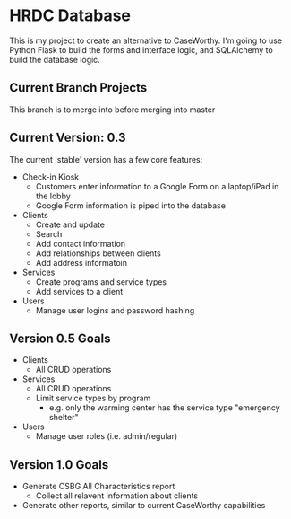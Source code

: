 # HRDC Database

This is my project to create an alternative to CaseWorthy. I'm going to use Python Flask to build the forms and interface logic, and SQLAlchemy to build the database logic.

## Current Branch Projects

This branch is to merge into before merging into master

## Current Version: 0.3

The current 'stable' version has a few core features:


- Check-in Kiosk
  - Customers enter information to a Google Form on a laptop/iPad in the lobby
  - Google Form information is piped into the database
- Clients
  - Create and update
  - Search
  - Add contact information
  - Add relationships between clients
  - Add address informatoin
- Services
  - Create programs and service types
  - Add services to a client
- Users
  - Manage user logins and password hashing


## Version 0.5 Goals

- Clients
  - All CRUD operations
- Services
  - All CRUD operations
  - Limit service types by program
    - e.g. only the warming center has the service type "emergency shelter"
- Users
  - Manage user roles (i.e. admin/regular)


## Version 1.0 Goals

- Generate CSBG All Characteristics report
  - Collect all relavent information about clients
- Generate other reports, similar to current CaseWorthy capabilities 